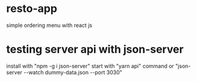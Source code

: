 # resto-app
simple ordering menu with react js

# testing server api with json-server
install with "npm -g i json-server"
start with "yarn api" command or "json-server --watch dummy-data.json --port 3030"
